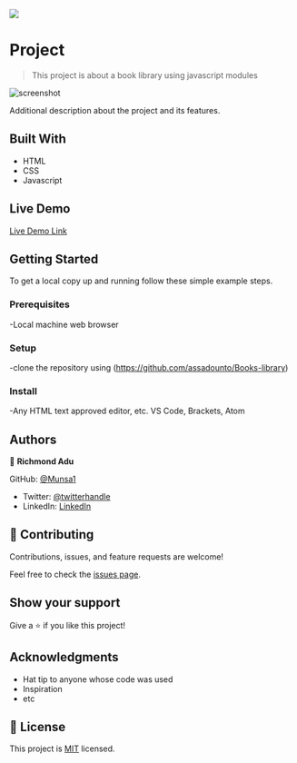 ![](https://img.shields.io/badge/Microverse-blueviolet)

#  Project

> This project is about a book library using javascript modules

![screenshot]()

Additional description about the project and its features.

## Built With

- HTML 
- CSS 
- Javascript 

## Live Demo

[Live Demo Link](https://assadounto.github.io/Books-library/)


## Getting Started

To get a local copy up and running follow these simple example steps.

### Prerequisites

-Local machine web browser

### Setup

-clone the repository using (https://github.com/assadounto/Books-library)

### Install
-Any HTML text approved editor, etc. VS Code, Brackets, Atom


## Authors

👤 **Richmond Adu**

GitHub: [@Munsa1](https://github.com/assadounto)
- Twitter: [@twitterhandle](https://twitter.com/twitterhandle)
- LinkedIn: [LinkedIn](https://linkedin.com/in/linkedinhandle)

## 🤝 Contributing

Contributions, issues, and feature requests are welcome!

Feel free to check the [issues page](../../issues/).

## Show your support

Give a ⭐️ if you like this project!

## Acknowledgments

- Hat tip to anyone whose code was used
- Inspiration
- etc

## 📝 License

This project is [MIT](./MIT.md) licensed.

